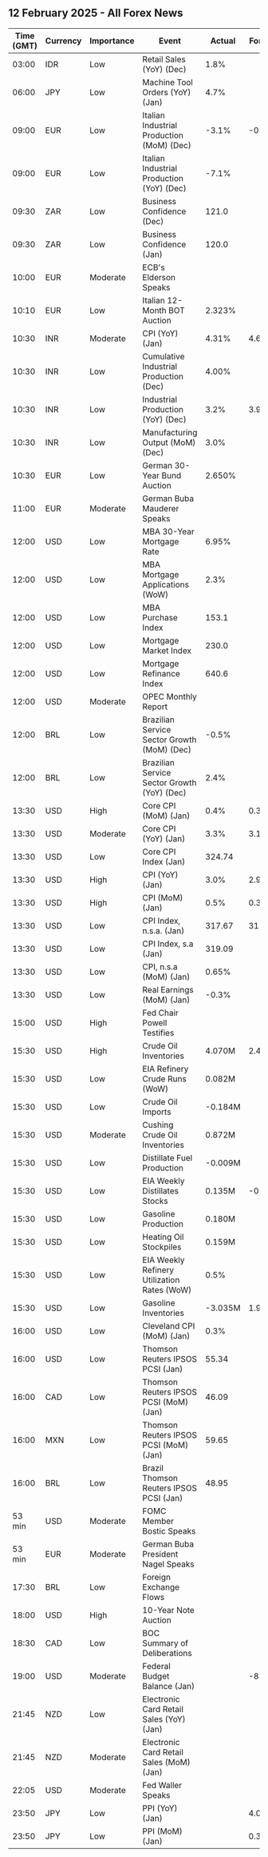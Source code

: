 ## 12 February 2025 - All Forex News

| Time (GMT) | Currency | Importance | Event | Actual | Forecast | Previous |
|------|----------|------------|-------|--------|----------|----------|
| 03:00 | IDR | Low | Retail Sales (YoY) (Dec) | 1.8% |  | 0.9% |
| 06:00 | JPY | Low | Machine Tool Orders (YoY) (Jan) | 4.7% |  | 12.6% |
| 09:00 | EUR | Low | Italian Industrial Production (MoM) (Dec) | -3.1% | -0.1% | 0.3% |
| 09:00 | EUR | Low | Italian Industrial Production (YoY) (Dec) | -7.1% |  | -1.6% |
| 09:30 | ZAR | Low | Business Confidence (Dec) | 121.0 |  | 118.1 |
| 09:30 | ZAR | Low | Business Confidence (Jan) | 120.0 |  | 121.0 |
| 10:00 | EUR | Moderate | ECB's Elderson Speaks |  |  |  |
| 10:10 | EUR | Low | Italian 12-Month BOT Auction | 2.323% |  | 2.517% |
| 10:30 | INR | Moderate | CPI (YoY) (Jan) | 4.31% | 4.60% | 5.22% |
| 10:30 | INR | Low | Cumulative Industrial Production (Dec) | 4.00% |  | 4.10% |
| 10:30 | INR | Low | Industrial Production (YoY) (Dec) | 3.2% | 3.9% | 5.0% |
| 10:30 | INR | Low | Manufacturing Output (MoM) (Dec) | 3.0% |  | 5.5% |
| 10:30 | EUR | Low | German 30-Year Bund Auction | 2.650% |  | 2.840% |
| 11:00 | EUR | Moderate | German Buba Mauderer Speaks |  |  |  |
| 12:00 | USD | Low | MBA 30-Year Mortgage Rate | 6.95% |  | 6.97% |
| 12:00 | USD | Low | MBA Mortgage Applications (WoW) | 2.3% |  | 2.2% |
| 12:00 | USD | Low | MBA Purchase Index | 153.1 |  | 156.7 |
| 12:00 | USD | Low | Mortgage Market Index | 230.0 |  | 224.8 |
| 12:00 | USD | Low | Mortgage Refinance Index | 640.6 |  | 584.3 |
| 12:00 | USD | Moderate | OPEC Monthly Report |  |  |  |
| 12:00 | BRL | Low | Brazilian Service Sector Growth (MoM) (Dec) | -0.5% |  | -1.4% |
| 12:00 | BRL | Low | Brazilian Service Sector Growth (YoY) (Dec) | 2.4% |  | 2.4% |
| 13:30 | USD | High | Core CPI (MoM) (Jan) | 0.4% | 0.3% | 0.2% |
| 13:30 | USD | Moderate | Core CPI (YoY) (Jan) | 3.3% | 3.1% | 3.2% |
| 13:30 | USD | Low | Core CPI Index (Jan) | 324.74 |  | 323.30 |
| 13:30 | USD | High | CPI (YoY) (Jan) | 3.0% | 2.9% | 2.9% |
| 13:30 | USD | High | CPI (MoM) (Jan) | 0.5% | 0.3% | 0.4% |
| 13:30 | USD | Low | CPI Index, n.s.a. (Jan) | 317.67 | 317.46 | 315.61 |
| 13:30 | USD | Low | CPI Index, s.a (Jan) | 319.09 |  | 317.60 |
| 13:30 | USD | Low | CPI, n.s.a (MoM) (Jan) | 0.65% |  | 0.04% |
| 13:30 | USD | Low | Real Earnings (MoM) (Jan) | -0.3% |  | -0.4% |
| 15:00 | USD | High | Fed Chair Powell Testifies |  |  |  |
| 15:30 | USD | High | Crude Oil Inventories | 4.070M | 2.400M | 8.664M |
| 15:30 | USD | Low | EIA Refinery Crude Runs (WoW) | 0.082M |  | 0.160M |
| 15:30 | USD | Low | Crude Oil Imports | -0.184M |  | -0.178M |
| 15:30 | USD | Moderate | Cushing Crude Oil Inventories | 0.872M |  | -0.034M |
| 15:30 | USD | Low | Distillate Fuel Production | -0.009M |  | -0.186M |
| 15:30 | USD | Low | EIA Weekly Distillates Stocks | 0.135M | -0.500M | -5.471M |
| 15:30 | USD | Low | Gasoline Production | 0.180M |  | -0.027M |
| 15:30 | USD | Low | Heating Oil Stockpiles | 0.159M |  | 0.373M |
| 15:30 | USD | Low | EIA Weekly Refinery Utilization Rates (WoW) | 0.5% |  | 1.0% |
| 15:30 | USD | Low | Gasoline Inventories | -3.035M | 1.900M | 2.233M |
| 16:00 | USD | Low | Cleveland CPI (MoM) (Jan) | 0.3% |  | 0.3% |
| 16:00 | USD | Low | Thomson Reuters IPSOS PCSI (Jan) | 55.34 |  | 57.59 |
| 16:00 | CAD | Low | Thomson Reuters IPSOS PCSI (MoM) (Jan) | 46.09 |  | 48.24 |
| 16:00 | MXN | Low | Thomson Reuters IPSOS PCSI (MoM) (Jan) | 59.65 |  | 56.16 |
| 16:00 | BRL | Low | Brazil Thomson Reuters IPSOS PCSI (Jan) | 48.95 |  | 51.86 |
| 53 min | USD | Moderate | FOMC Member Bostic Speaks |  |  |  |
| 53 min | EUR | Moderate | German Buba President Nagel Speaks |  |  |  |
| 17:30 | BRL | Low | Foreign Exchange Flows |  |  | 1.253B |
| 18:00 | USD | High | 10-Year Note Auction |  |  | 4.680% |
| 18:30 | CAD | Low | BOC Summary of Deliberations |  |  |  |
| 19:00 | USD | Moderate | Federal Budget Balance (Jan) |  | -88.1B | -87.0B |
| 21:45 | NZD | Low | Electronic Card Retail Sales (YoY) (Jan) |  |  | -1.0% |
| 21:45 | NZD | Moderate | Electronic Card Retail Sales (MoM) (Jan) |  |  | 2.0% |
| 22:05 | USD | Moderate | Fed Waller Speaks |  |  |  |
| 23:50 | JPY | Low | PPI (YoY) (Jan) |  | 4.0% | 3.8% |
| 23:50 | JPY | Low | PPI (MoM) (Jan) |  | 0.3% | 0.3% |
